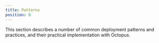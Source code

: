 ```yaml
---
title: Patterns
position: 8
---
```



This section describes a number of common deployment patterns and practices, and their practical implementation with Octopus.
